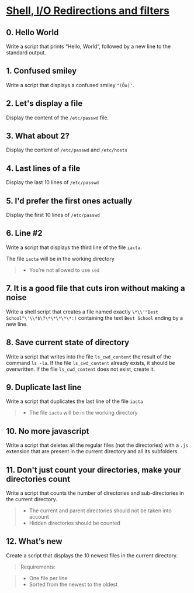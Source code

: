 # [Shell, I/O Redirections and filters](https://intranet.hbtn.io/projects/2021)

## 0. Hello World

Write a script that prints “Hello, World”, followed by a new line to the standard output.

## 1. Confused smiley

Write a script that displays a confused smiley `"(Ôo)'`.

## 2. Let's display a file

Display the content of the `/etc/passwd` file.

## 3. What about 2?

Display the content of `/etc/passwd` and `/etc/hosts`

## 4. Last lines of a file

Display the last 10 lines of `/etc/passwd`

## 5. I'd prefer the first ones actually

Display the first 10 lines of `/etc/passwd`

## 6. Line #2

Write a script that displays the third line of the file `iacta`.

The file `iacta` will be in the working directory

> - You’re not allowed to use `sed`

## 7. It is a good file that cuts iron without making a noise

Write a shell script that creates a file named exactly `\*\\'"Best School"\'\\*$\?\*\*\*\*\*:)` containing the text `Best School` ending by a new line.

## 8. Save current state of directory

Write a script that writes into the file `ls_cwd_content` the result of the command `ls -la`. If the file `ls_cwd_content` already exists, it should be overwritten. If the file `ls_cwd_content` does not exist, create it.

## 9. Duplicate last line

Write a script that duplicates the last line of the file `iacta`

> - The file `iacta` will be in the working directory

## 10. No more javascript

Write a script that deletes all the regular files (not the directories) with a `.js` extension that are present in the current directory and all its subfolders.

## 11. Don't just count your directories, make your directories count

Write a script that counts the number of directories and sub-directories in the current directory.

> - The current and parent directories should not be taken into account
> - Hidden directories should be counted

## 12. What’s new

Create a script that displays the 10 newest files in the current directory.

> Requirements:

> - One file per line
> - Sorted from the newest to the oldest

## 
## 
## 
## 
## 
## 
## 
## 
## 
## 
## 
## 
